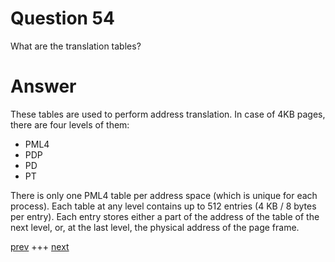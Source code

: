 
# Question 54


What are the translation tables?


# Answer




These tables are used to perform address translation. In case of 4KB pages,
there are four levels of them: 
* PML4
* PDP
* PD
* PT

There is only one PML4 table per address space (which is unique for each
process). Each table at any level contains up to 512 entries (4 KB / 8 bytes per
entry). Each entry stores either a part of the address of the table of the next
level, or, at the last level, the physical address of the page frame.



[prev](053.md) +++ [next](055.md)
